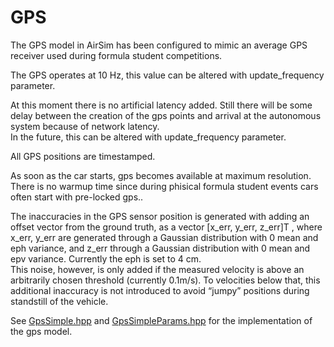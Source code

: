 
# GPS

The GPS model in AirSim has been configured to mimic an average GPS receiver used during formula student competitions.

The GPS operates at 10 Hz, this value can be altered with update_frequency parameter. 

At this moment there is no artificial latency added.
Still there will be some delay between the creation of the gps points and arrival at the autonomous system because of network latency.  
In the future, this can be altered with update_frequency parameter.         

All GPS positions are timestamped.

As soon as the car starts, gps becomes available at maximum resolution. 
There is no warmup time since during phisical formula student events cars often start with pre-locked gps..
 
The inaccuracies in the GPS sensor position is generated with adding an offset vector from the ground truth, as a vector [x_err, y_err, z_err]T , where x_err, y_err are generated through a Gaussian distribution with 0 mean and eph variance, and z_err through a Gaussian distribution with 0 mean and epv variance.
Currently the eph is set to 4 cm.  
This noise, however, is only added if the measured velocity is above an arbitrarily chosen threshold (currently 0.1m/s). 
To velocities below that, this additional inaccuracy is not introduced to avoid “jumpy” positions during standstill of the vehicle. 

See [GpsSimple.hpp](/AirSim/AirLib/include/sensors/gps/GpsSimple.hpp) and [GpsSimpleParams.hpp](/AirSim/AirLib/include/sensors/gps/GpsSimpleParams.hpp) for the implementation of the gps model.

